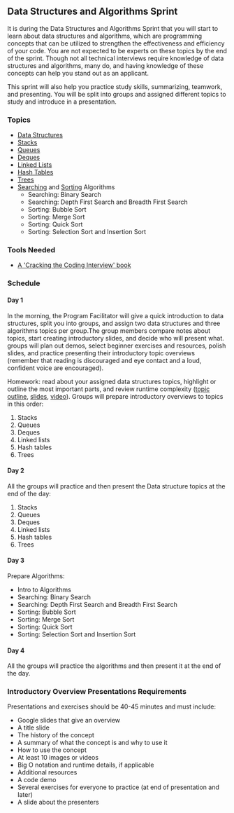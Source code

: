 ## Data Structures and Algorithms Sprint

It is during the Data Structures and Algorithms Sprint that you will start to learn about data structures and algorithms, which are programming concepts that can be utilized to strengthen the effectiveness and efficiency of your code. You are not expected to be experts on these topics by the end of the sprint. Though not all technical interviews require knowledge of data structures and algorithms, many do, and having knowledge of these concepts can help you stand out as an applicant.

This sprint will also help you practice study skills, summarizing, teamwork, and presenting. You will be split into groups and assigned different topics to study and introduce in a presentation.

### Topics

- [Data Structures](../data-structures/intro-to-data-structures.md)
- [Stacks](../data-structures/stack.md)
- [Queues](../data-structures/queues.md)
- [Deques](../data-structures/deque.md)
- [Linked Lists](../data-structures/linked-lists.md)
- [Hash Tables](../data-structures/hash-tables.md)
- [Trees](../data-structures/trees.md)
- [Searching](../algorithms/searching.md) and [Sorting](../algorithms/sorting.md) Algorithms
  - Searching: Binary Search
  - Searching: Depth First Search and Breadth First Search
  - Sorting: Bubble Sort
  - Sorting: Merge Sort
  - Sorting: Quick Sort
  - Sorting: Selection Sort and Insertion Sort

### Tools Needed

- [A 'Cracking the Coding Interview' book](https://www.pdfdrive.com/cracking-the-coding-interview-e52072841.html)

### Schedule

#### Day 1

In the morning, the Program Facilitator will give a quick introduction to data structures, split you into groups, and assign two data structures and three algorithms topics per group.The group members compare notes about topics, start creating introductory slides, and decide who will present what. groups will plan out demos, select beginner exercises and resources, polish slides, and practice presenting their introductory topic overviews (remember that reading is discouraged and eye contact and a loud, confident voice are encouraged).

Homework: read about your assigned data structures topics, highlight or outline the most important parts, and review runtime complexity ([topic outline](../runtime-complexity/runtime-complexity.md), [slides](https://drive.google.com/open?id=1ZcOdekB_aP59huZdp4X0u6EfUJKgxzK7y8LqCmzSLC8), [video](https://drive.google.com/open?id=1ZoHxJMUiKOKPqu69vX3b_aeYGlDlRL6n)).
Groups will prepare introductory overviews to topics in this order:

1. Stacks
2. Queues
3. Deques
4. Linked lists
5. Hash tables
6. Trees

#### Day 2

All the groups will practice and then present the Data structure topics at the end of the day:

1. Stacks
2. Queues
3. Deques
4. Linked lists
5. Hash tables
6. Trees

#### Day 3

Prepare Algorithms:

- Intro to Algorithms
- Searching: Binary Search
- Searching: Depth First Search and Breadth First Search
- Sorting: Bubble Sort
- Sorting: Merge Sort
- Sorting: Quick Sort
- Sorting: Selection Sort and Insertion Sort

#### Day 4

All the groups will practice the algorithms and then present it at the end of the day.

### Introductory Overview Presentations Requirements

Presentations and exercises should be 40-45 minutes and must include:

- Google slides that give an overview
- A title slide
- The history of the concept
- A summary of what the concept is and why to use it
- How to use the concept
- At least 10 images or videos
- Big O notation and runtime details, if applicable
- Additional resources
- A code demo
- Several exercises for everyone to practice (at end of presentation and later)
- A slide about the presenters
